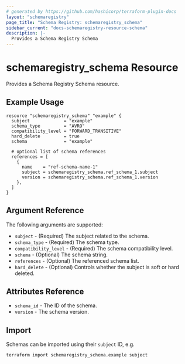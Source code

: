 ```yaml
---
# generated by https://github.com/hashicorp/terraform-plugin-docs
layout: "schemaregistry"
page_title: "Schema Registry: schemaregistry_schema"
sidebar_current: "docs-schemaregistry-resource-schema"
description: |-
  Provides a Schema Registry Schema
---
```

# schemaregistry_schema Resource

Provides a Schema Registry Schema resource.

## Example Usage

```hcl
resource "schemaregistry_schema" "example" {
  subject             = "example"
  schema_type         = "AVRO"
  compatibility_level = "FORWARD_TRANSITIVE"
  hard_delete         = true
  schema              = "example"

  # optional list of schema references
  references = [
    {
      name    = "ref-schema-name-1"
      subject = schemaregistry_schema.ref_schema_1.subject
      version = schemaregistry_schema.ref_schema_1.version
    },
  ]
}
```

## Argument Reference

The following arguments are supported:

* `subject` - (Required) The subject related to the schema.
* `schema_type` - (Required) The schema type.
* `compatibility_level` - (Required) The schema compatibility level.
* `schema` - (Optional) The schema string.
* `references` - (Optional) The referenced schema list.
* `hard_delete` - (Optional) Controls whether the subject is soft or hard deleted.

## Attributes Reference

* `schema_id` - The ID of the schema.
* `version` - The schema version.

## Import

Schemas can be imported using their `subject` ID, e.g.

```sh
terraform import schemaregistry_schema.example subject
```
